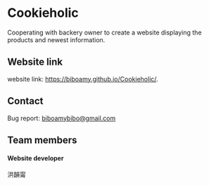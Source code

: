 # Cookieholic
Cooperating with backery owner to create a website displaying the products and newest information.

## Website link
website link: https://biboamy.github.io/Cookieholic/.

## Contact
Bug report: biboamybibo@gmail.com

## Team members
#### Website developer
洪韻甯
